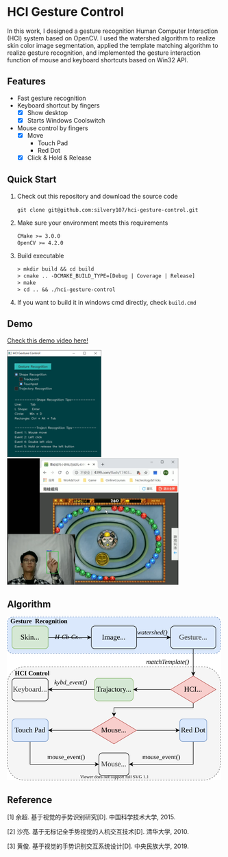 # HCI Gesture Control

In this work, I designed a gesture recognition Human Computer Interaction (HCI) system based on OpenCV.
I used the watershed algorithm to realize skin color image segmentation, applied the template matching algorithm to realize gesture recognition, and implemented the gesture interaction function of mouse and keyboard shortcuts based on Win32 API.

## Features

- Fast gesture recognition
- Keyboard shortcut by fingers
    - [x] Show desktop
    - [x] Starts Windows Coolswitch
- Mouse control by fingers
    - [x] Move
        - Touch Pad
        - Red Dot
    - [x] Click & Hold & Release

## Quick Start

1. Check out this repository and download the source code

    `git clone git@github.com:silvery107/hci-gesture-control.git`

2. Make sure your environment meets this requirements

    ```
    CMake >= 3.0.0
    OpenCV >= 4.2.0
    ```

3. Build executable

    ```shell
    > mkdir build && cd build
    > cmake .. -DCMAKE_BUILD_TYPE=[Debug | Coverage | Release]
    > make
    > cd .. && ./hci-gesture-control
    ```

4. If you want to build it in windows cmd directly, check `build.cmd`

## Demo

[Check this demo video here!](videos/demo.mp4)

<img src=images/gui_demo.png width=220/>
<img src=images/demo.png width=400/>

## Algorithm

<img src="images/algorithm1.svg" width=500>

## Reference

[1] 余超. 基于视觉的手势识别研究[D]. 中国科学技术大学, 2015.

[2] 沙亮. 基于无标记全手势视觉的人机交互技术[D]. 清华大学, 2010.

[3] 黄俊. 基于视觉的手势识别交互系统设计[D]. 中央民族大学, 2019.
